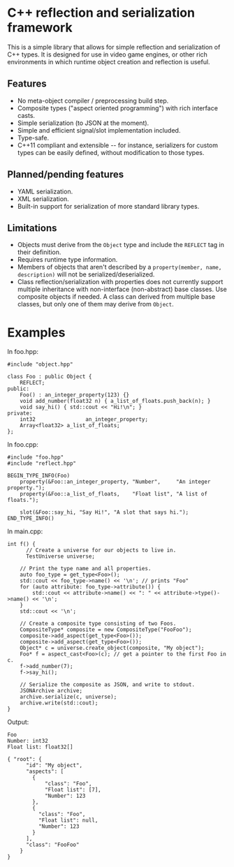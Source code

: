 C++ reflection and serialization framework
==========================================

This is a simple library that allows for simple reflection and serialization of C++ types. It is designed for use in video game engines, or other rich environments in which runtime object creation and reflection is useful.

Features
--------

* No meta-object compiler / preprocessing build step.
* Composite types ("aspect oriented programming") with rich interface casts.
* Simple serialization (to JSON at the moment).
* Simple and efficient signal/slot implementation included.
* Type-safe.
* C++11 compliant and extensible -- for instance, serializers for custom types can be easily defined, without modification to those types.

Planned/pending features
------------------------

* YAML serialization.
* XML serialization.
* Built-in support for serialization of more standard library types.

Limitations
-----------

* Objects must derive from the `Object` type and include the `REFLECT` tag in their definition.
* Requires runtime type information.
* Members of objects that aren't described by a `property(member, name, description)` will not be serialized/deserialized.
* Class reflection/serialization with properties does not currently support multiple inheritance with non-interface (non-abstract) base classes. Use composite objects if needed. A class can derived from multiple base classes, but only one of them may derive from `Object`.

Examples
========

In foo.hpp:


    #include "object.hpp"
    
    class Foo : public Object {
        REFLECT;
    public:
        Foo() : an_integer_property(123) {}
        void add_number(float32 n) { a_list_of_floats.push_back(n); }
        void say_hi() { std::cout << "Hi!\n"; }
    private:
        int32                an_integer_property;
        Array<float32> a_list_of_floats;
    };

In foo.cpp:

    #include "foo.hpp"
    #include "reflect.hpp"
    
    BEGIN_TYPE_INFO(Foo)
        property(&Foo::an_integer_property, "Number",     "An integer property.");
        property(&Foo::a_list_of_floats,    "Float list", "A list of floats.");

        slot(&Foo::say_hi, "Say Hi!", "A slot that says hi.");
    END_TYPE_INFO()

In main.cpp:

    int f() {
	      // Create a universe for our objects to live in.
	      TestUniverse universe;
	
        // Print the type name and all properties.
        auto foo_type = get_type<Foo>();
        std::cout << foo_type->name() << '\n'; // prints "Foo"
        for (auto attribute: foo_type->attribute()) {
            std::cout << attribute->name() << ": " << attribute->type()->name() << '\n';
        }
        std::cout << '\n';

        // Create a composite type consisting of two Foos.
        CompositeType* composite = new CompositeType("FooFoo");
        composite->add_aspect(get_type<Foo>());
        composite->add_aspect(get_type<Foo>());
        Object* c = universe.create_object(composite, "My object");
        Foo* f = aspect_cast<Foo>(c); // get a pointer to the first Foo in c.
        f->add_number(7);
        f->say_hi();
        
        // Serialize the composite as JSON, and write to stdout.
        JSONArchive archive;
        archive.serialize(c, universe);
        archive.write(std::cout);
    }

Output:

    Foo
    Number: int32
    Float list: float32[]

    { "root": {
	      "id": "My object",
	      "aspects": [
	        {
		        "class": "Foo",
		        "Float list": [7],
		        "Number": 123
	        },
	        {
	          "class": "Foo",
	          "Float list": null,
	          "Number": 123
	        }
	      ],
 	      "class": "FooFoo"
	    }
    }